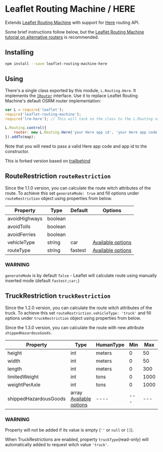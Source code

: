 Leaflet Routing Machine / HERE
=====================================

Extends [Leaflet Routing Machine](https://github.com/perliedman/leaflet-routing-machine) with support for [Here](https://developer.here.com/rest-apis/documentation/routing/topics/overview.html) routing API.

Some brief instructions follow below, but the [Leaflet Routing Machine tutorial on alternative routers](http://www.liedman.net/leaflet-routing-machine/tutorials/alternative-routers/) is recommended.

## Installing

```sh
npm install --save leaflet-routing-machine-here
```

## Using

There's a single class exported by this module, `L.Routing.Here`. It implements the [`IRouter`](http://www.liedman.net/leaflet-routing-machine/api/#irouter) interface. Use it to replace Leaflet Routing Machine's default OSRM router implementation:

```javascript
var L = require('leaflet');
require('leaflet-routing-machine');
require('lrm-here'); // This will tack on the class to the L.Routing namespace

L.Routing.control({
    router: new L.Routing.Here('your Here app id', 'your Here app code'),
}).addTo(map);
```

Note that you will need to pass a valid Here app code and app id to the constructor.


This is forked version based on [trailbehind](https://github.com/trailbehind/lrm-Here)

## RouteRestriction `routeRestriction`
Since the 1.1.0 version, you can calculate the route witch attributes of the route. To achieve this set `generateMode: true` and fill options under `routeRestriction` object using properties from below.

  | Property     | Type    | Default | Options |
  | ------       | -----   | ------- | ------- |
  | avoidHighways| boolean | | |
  | avoidTolls   | boolean | | |
  | avoidFerries | boolean | | |
  | vehicleType  | string  | car |  [Available options](https://developer.here.com/documentation/routing/topics/resource-param-type-routing-mode.html#type-transport-mode) |
  | routeType    | string  | fastest | [Available options](https://developer.here.com/documentation/routing/topics/resource-param-type-routing-mode.html#type-routing-type) |

### WARNING
`generateMode` is by default `false` - Leaflet will calculate route using manually inserted mode (default `fastest;car;`)

## TruckRestriction `truckRestriction`
Since the 1.2.0 version, you can calculate the route witch attributes of the truck. To achieve this set `routeRestriction.vehicleType: 'truck'` and fill options under `truckRestriction` object using properties from below.

Since the 1.3.0 version, you can calculate the route with new attribute `shippedHazardousGoods`.

  | Property               | Type      | HumanType | Min | Max |
  | ------                 | ----      | --------- | --- | --- |
  | height                 | int       | meters    | 0   | 50  |
  | width                  | int       | meters    | 0   | 50  |
  | length                 | int       | meters    | 0   | 300 |
  | limitedWeight          | int       | tons      | 0   | 1000|
  | weightPerAxle          | int       | tons      | 0   | 1000|
  | shippedHazardousGoods| array [Available options](https://developer.here.com/documentation/routing/topics/resource-type-enumerations.html#resource-type-enumerations__enum-hazardous-good-type-type)  | ----      | --- | ---|

### WARNING
Property will not be added if its value is empty (`''` or `null` or `[]`).

When TruckRestrictions are enabled, property `truckType`(read-only) will automatically added to request witch value `'truck'`.
